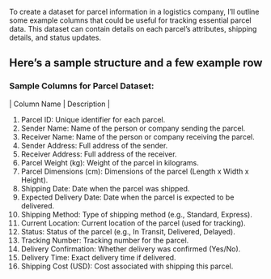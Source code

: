 To create a dataset for parcel information in a logistics company, I’ll outline some example columns that could be useful for tracking essential parcel data. This dataset can contain details on each parcel’s attributes, shipping details, and status updates. 
## **Here’s a sample structure and a few example row**
### **Sample Columns for Parcel Dataset:**
| Column Name | Description |
1. Parcel ID: Unique identifier for each parcel.
2. Sender Name: Name of the person or company sending the parcel.
3. Receiver Name: Name of the person or company receiving the parcel.
4. Sender Address: Full address of the sender.
5. Receiver Address: Full address of the receiver.
6. Parcel Weight (kg): Weight of the parcel in kilograms.
7. Parcel Dimensions (cm): Dimensions of the parcel (Length x Width x Height).
8. Shipping Date: Date when the parcel was shipped.
9. Expected Delivery Date: Date when the parcel is expected to be delivered.
10. Shipping Method: Type of shipping method (e.g., Standard, Express).
11. Current Location: Current location of the parcel (used for tracking).
12. Status: Status of the parcel (e.g., In Transit, Delivered, Delayed).
13. Tracking Number: Tracking number for the parcel.
14. Delivery Confirmation: Whether delivery was confirmed (Yes/No).
15. Delivery Time: Exact delivery time if delivered.
16. Shipping Cost (USD): Cost associated with shipping this parcel.
